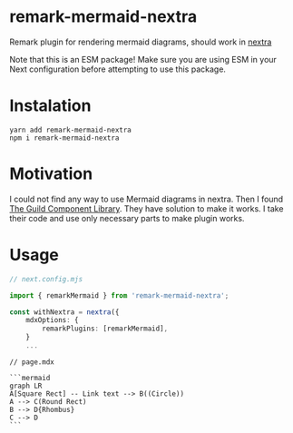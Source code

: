 # remark-mermaid-nextra

Remark plugin for rendering mermaid diagrams, should work in [nextra](https://github.com/shuding/nextra)

Note that this is an ESM package!
Make sure you are using ESM in your Next configuration before attempting to use
this package.

# Instalation

`yarn add remark-mermaid-nextra` \
`npm i remark-mermaid-nextra`

# Motivation

I could not find any way to use Mermaid diagrams in nextra.
Then I found [The Guild Component Library](https://github.com/the-guild-org/docs). They have solution to make it works.
I take their code and use only necessary parts to make plugin works.

# Usage

```ts
// next.config.mjs

import { remarkMermaid } from 'remark-mermaid-nextra';

const withNextra = nextra({
    mdxOptions: {
        remarkPlugins: [remarkMermaid],
    }
    ...
```

~~~mdx
// page.mdx

```mermaid
graph LR
A[Square Rect] -- Link text --> B((Circle))
A --> C(Round Rect)
B --> D{Rhombus}
C --> D
```
~~~
